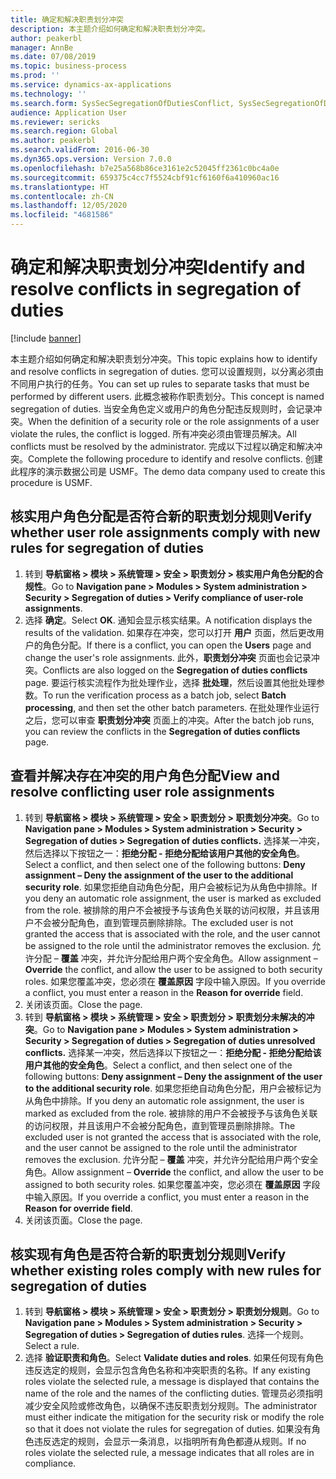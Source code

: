 ```yaml
---
title: 确定和解决职责划分冲突
description: 本主题介绍如何确定和解决职责划分冲突。
author: peakerbl
manager: AnnBe
ms.date: 07/08/2019
ms.topic: business-process
ms.prod: ''
ms.service: dynamics-ax-applications
ms.technology: ''
ms.search.form: SysSecSegregationOfDutiesConflict, SysSecSegregationOfDutiesRule
audience: Application User
ms.reviewer: sericks
ms.search.region: Global
ms.author: peakerbl
ms.search.validFrom: 2016-06-30
ms.dyn365.ops.version: Version 7.0.0
ms.openlocfilehash: b7e25a568b86ce3161e2c52045ff2361c0bc4a0e
ms.sourcegitcommit: 659375c4cc7f5524cbf91cf6160f6a410960ac16
ms.translationtype: HT
ms.contentlocale: zh-CN
ms.lasthandoff: 12/05/2020
ms.locfileid: "4681586"
---
```

# <a name="identify-and-resolve-conflicts-in-segregation-of-duties"></a><span data-ttu-id="60a28-103">确定和解决职责划分冲突</span><span class="sxs-lookup"><span data-stu-id="60a28-103">Identify and resolve conflicts in segregation of duties</span></span>

[!include [banner](../../includes/banner.md)]

<span data-ttu-id="60a28-104">本主题介绍如何确定和解决职责划分冲突。</span><span class="sxs-lookup"><span data-stu-id="60a28-104">This topic explains how to identify and resolve conflicts in segregation of duties.</span></span> <span data-ttu-id="60a28-105">您可以设置规则，以分离必须由不同用户执行的任务。</span><span class="sxs-lookup"><span data-stu-id="60a28-105">You can set up rules to separate tasks that must be performed by different users.</span></span> <span data-ttu-id="60a28-106">此概念被称作职责划分。</span><span class="sxs-lookup"><span data-stu-id="60a28-106">This concept is named segregation of duties.</span></span> <span data-ttu-id="60a28-107">当安全角色定义或用户的角色分配违反规则时，会记录冲突。</span><span class="sxs-lookup"><span data-stu-id="60a28-107">When the definition of a security role or the role assignments of a user violate the rules, the conflict is logged.</span></span> <span data-ttu-id="60a28-108">所有冲突必须由管理员解决。</span><span class="sxs-lookup"><span data-stu-id="60a28-108">All conflicts must be resolved by the administrator.</span></span> <span data-ttu-id="60a28-109">完成以下过程以确定和解决冲突。</span><span class="sxs-lookup"><span data-stu-id="60a28-109">Complete the following procedure to identify and resolve conflicts.</span></span> <span data-ttu-id="60a28-110">创建此程序的演示数据公司是 USMF。</span><span class="sxs-lookup"><span data-stu-id="60a28-110">The demo data company used to create this procedure is USMF.</span></span>


## <a name="verify-whether-user-role-assignments-comply-with-new-rules-for-segregation-of-duties"></a><span data-ttu-id="60a28-111">核实用户角色分配是否符合新的职责划分规则</span><span class="sxs-lookup"><span data-stu-id="60a28-111">Verify whether user role assignments comply with new rules for segregation of duties</span></span>
1. <span data-ttu-id="60a28-112">转到 **导航窗格 > 模块 > 系统管理 > 安全 > 职责划分 > 核实用户角色分配的合规性**。</span><span class="sxs-lookup"><span data-stu-id="60a28-112">Go to **Navigation pane > Modules > System administration > Security > Segregation of duties > Verify compliance of user-role assignments**.</span></span>
2. <span data-ttu-id="60a28-113">选择 **确定**。</span><span class="sxs-lookup"><span data-stu-id="60a28-113">Select **OK**.</span></span> <span data-ttu-id="60a28-114">通知会显示核实结果。</span><span class="sxs-lookup"><span data-stu-id="60a28-114">A notification displays the results of the validation.</span></span> <span data-ttu-id="60a28-115">如果存在冲突，您可以打开 **用户** 页面，然后更改用户的角色分配。</span><span class="sxs-lookup"><span data-stu-id="60a28-115">If there is a conflict, you can open the **Users** page and change the user's role assignments.</span></span> <span data-ttu-id="60a28-116">此外，**职责划分冲突** 页面也会记录冲突。</span><span class="sxs-lookup"><span data-stu-id="60a28-116">Conflicts are also logged on the **Segregation of duties conflicts** page.</span></span> <span data-ttu-id="60a28-117">要运行核实流程作为批处理作业，选择 **批处理**，然后设置其他批处理参数。</span><span class="sxs-lookup"><span data-stu-id="60a28-117">To run the verification process as a batch job, select **Batch processing**, and then set the other batch parameters.</span></span> <span data-ttu-id="60a28-118">在批处理作业运行之后，您可以审查 **职责划分冲突** 页面上的冲突。</span><span class="sxs-lookup"><span data-stu-id="60a28-118">After the batch job runs, you can review the conflicts in the **Segregation of duties conflicts** page.</span></span>  

## <a name="view-and-resolve-conflicting-user-role-assignments"></a><span data-ttu-id="60a28-119">查看并解决存在冲突的用户角色分配</span><span class="sxs-lookup"><span data-stu-id="60a28-119">View and resolve conflicting user role assignments</span></span>
1. <span data-ttu-id="60a28-120">转到 **导航窗格 > 模块 > 系统管理 > 安全 > 职责划分 > 职责划分冲突**。</span><span class="sxs-lookup"><span data-stu-id="60a28-120">Go to **Navigation pane > Modules > System administration > Security > Segregation of duties > Segregation of duties conflicts.**</span></span> <span data-ttu-id="60a28-121">选择某一冲突，然后选择以下按钮之一：**拒绝分配 - 拒绝分配给该用户其他的安全角色**。</span><span class="sxs-lookup"><span data-stu-id="60a28-121">Select a conflict, and then select one of the following buttons: **Deny assignment – Deny the assignment of the user to the additional security role**.</span></span> <span data-ttu-id="60a28-122">如果您拒绝自动角色分配，用户会被标记为从角色中排除。</span><span class="sxs-lookup"><span data-stu-id="60a28-122">If you deny an automatic role assignment, the user is marked as excluded from the role.</span></span> <span data-ttu-id="60a28-123">被排除的用户不会被授予与该角色关联的访问权限，并且该用户不会被分配角色，直到管理员删除排除。</span><span class="sxs-lookup"><span data-stu-id="60a28-123">The excluded user is not granted the access that is associated with the role, and the user cannot be assigned to the role until the administrator removes the exclusion.</span></span> <span data-ttu-id="60a28-124"> 允许分配 – **覆盖** 冲突，并允许分配给用户两个安全角色。</span><span class="sxs-lookup"><span data-stu-id="60a28-124">Allow assignment – **Override** the conflict, and allow the user to be assigned to both security roles.</span></span> <span data-ttu-id="60a28-125">如果您覆盖冲突，您必须在 **覆盖原因** 字段中输入原因。</span><span class="sxs-lookup"><span data-stu-id="60a28-125">If you override a conflict, you must enter a reason in the **Reason for override** field.</span></span>  
2. <span data-ttu-id="60a28-126">关闭该页面。</span><span class="sxs-lookup"><span data-stu-id="60a28-126">Close the page.</span></span>
3. <span data-ttu-id="60a28-127">转到 **导航窗格 > 模块 > 系统管理 > 安全 > 职责划分 > 职责划分未解决的冲突**。</span><span class="sxs-lookup"><span data-stu-id="60a28-127">Go to **Navigation pane > Modules > System administration > Security > Segregation of duties > Segregation of duties unresolved conflicts.**</span></span> <span data-ttu-id="60a28-128">选择某一冲突，然后选择以下按钮之一：**拒绝分配 - 拒绝分配给该用户其他的安全角色**。</span><span class="sxs-lookup"><span data-stu-id="60a28-128">Select a conflict, and then select one of the following buttons: **Deny assignment – Deny the assignment of the user to the additional security role**.</span></span> <span data-ttu-id="60a28-129">如果您拒绝自动角色分配，用户会被标记为从角色中排除。</span><span class="sxs-lookup"><span data-stu-id="60a28-129">If you deny an automatic role assignment, the user is marked as excluded from the role.</span></span> <span data-ttu-id="60a28-130">被排除的用户不会被授予与该角色关联的访问权限，并且该用户不会被分配角色，直到管理员删除排除。</span><span class="sxs-lookup"><span data-stu-id="60a28-130">The excluded user is not granted the access that is associated with the role, and the user cannot be assigned to the role until the administrator removes the exclusion.</span></span> <span data-ttu-id="60a28-131"> 允许分配 – **覆盖** 冲突，并允许分配给用户两个安全角色。</span><span class="sxs-lookup"><span data-stu-id="60a28-131">Allow assignment – **Override** the conflict, and allow the user to be assigned to both security roles.</span></span> <span data-ttu-id="60a28-132">如果您覆盖冲突，您必须在 **覆盖原因** 字段中输入原因。</span><span class="sxs-lookup"><span data-stu-id="60a28-132">If you override a conflict, you must enter a reason in the **Reason for override field**.</span></span>    
4. <span data-ttu-id="60a28-133">关闭该页面。</span><span class="sxs-lookup"><span data-stu-id="60a28-133">Close the page.</span></span>

## <a name="verify-whether-existing-roles-comply-with-new-rules-for-segregation-of-duties"></a><span data-ttu-id="60a28-134">核实现有角色是否符合新的职责划分规则</span><span class="sxs-lookup"><span data-stu-id="60a28-134">Verify whether existing roles comply with new rules for segregation of duties</span></span>
1. <span data-ttu-id="60a28-135">转到 **导航窗格 > 模块 > 系统管理 > 安全 > 职责划分 > 职责划分规则**。</span><span class="sxs-lookup"><span data-stu-id="60a28-135">Go to **Navigation pane > Modules > System administration > Security > Segregation of duties > Segregation of duties rules**.</span></span> <span data-ttu-id="60a28-136">选择一个规则。</span><span class="sxs-lookup"><span data-stu-id="60a28-136">Select a rule.</span></span>  
2. <span data-ttu-id="60a28-137">选择 **验证职责和角色**。</span><span class="sxs-lookup"><span data-stu-id="60a28-137">Select **Validate duties and roles**.</span></span> <span data-ttu-id="60a28-138">如果任何现有角色违反选定的规则，会显示包含角色名称和冲突职责的名称。</span><span class="sxs-lookup"><span data-stu-id="60a28-138">If any existing roles violate the selected rule, a message is displayed that contains the name of the role and the names of the conflicting duties.</span></span> <span data-ttu-id="60a28-139">管理员必须指明减少安全风险或修改角色，以确保不违反职责划分规则。</span><span class="sxs-lookup"><span data-stu-id="60a28-139">The administrator must either indicate the mitigation for the security risk or modify the role so that it does not violate the rules for segregation of duties.</span></span> <span data-ttu-id="60a28-140"> 如果没有角色违反选定的规则，会显示一条消息，以指明所有角色都遵从规则。</span><span class="sxs-lookup"><span data-stu-id="60a28-140">If no roles violate the selected rule, a message indicates that all roles are in compliance.</span></span>  

